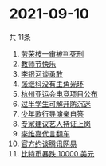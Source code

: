 # 2021-09-10
  共 11条

  <!-- BEGIN -->
  <!-- 最后更新时间:Fri Sep 10 2021 04:13:36 GMT+0000 (Coordinated Universal Time) -->
  1. [劳荣枝一审被判死刑](https://www.zhihu.com/search?q=劳荣枝)
1. [教师节快乐](https://www.zhihu.com/search?q=教师节)
1. [李银河谈勇敢](https://www.zhihu.com/search?q=李银河)
1. [张继科没有主角光环](https://www.zhihu.com/search?q=张继科)
1. [杭州亚运会电竞项目公布](https://www.zhihu.com/search?q=亚运会)
1. [过半学生可解开防沉迷](https://www.zhihu.com/search?q=防沉迷)
1. [少年歌行导演亲自答](https://www.zhihu.com/search?q=少年歌行)
1. [专家建议艺人持证上岗](https://www.zhihu.com/search?q=艺人持证上岗)
1. [李维嘉代言翻车](https://www.zhihu.com/search?q=李维嘉)
1. [官方约谈腾讯网易](https://www.zhihu.com/search?q=腾讯网易)
1. [比特币暴跌 10000 美元](https://www.zhihu.com/search?q=比特币暴跌)
  <!-- END -->
  